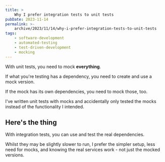 ```yaml
---
title: >
    Why I prefer integration tests to unit tests
pubDate: 2023-11-14
permalink: >-
    archive/2023/11/14/why-i-prefer-integration-tests-to-unit-tests
tags:
    - software-development
    - automated-testing
    - test-driven-development
    - mocking
---
```


With unit tests, you need to mock __everything__.

If what you're testing has a dependency, you need to create and use a mock version.

If the mock has its own dependencies, you need to mock those, too.

I've written unit tests with mocks and accidentally only tested the mocks instead of the functionality I intended.

## Here's the thing

With integration tests, you can use and test the real dependencies.

Whilst they may be slightly slower to run, I prefer the simpler setup, less need for mocks, and knowing the real services work - not just the mocked versions.
